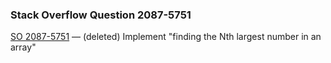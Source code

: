 ### Stack Overflow Question 2087-5751

[SO 2087-5751](http://stackoverflow.com/q/20875751) &mdash; (deleted)
Implement "finding the Nth largest number in an array"
